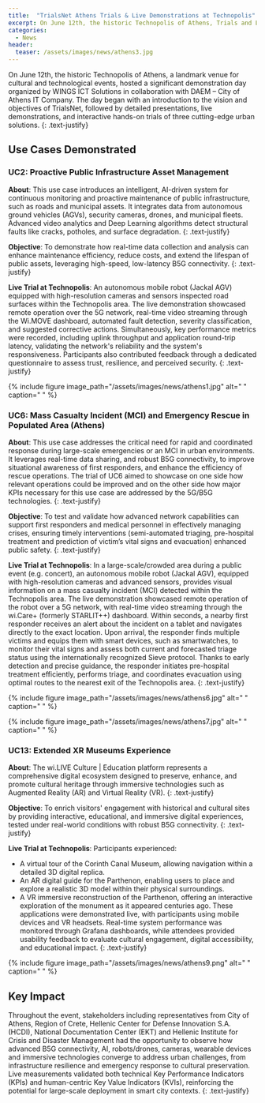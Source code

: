 ```yaml
---
title:  "TrialsNet Athens Trials & Live Demonstrations at Technopolis"
excerpt: On June 12th, the historic Technopolis of Athens, Trials and Live Demonstrations were hosted, including Use Case 2, 6 and 13.
categories: 
  - News
header:
  teaser: /assets/images/news/athens3.jpg
---
```



On June 12th, the historic Technopolis of Athens, a landmark venue for cultural and technological events, hosted a significant demonstration day organized by WINGS ICT Solutions in collaboration with DAEM – City of Athens IT Company.
The day began with an introduction to the vision and objectives of TrialsNet, followed by detailed presentations, live demonstrations, and interactive hands-on trials of three cutting-edge urban solutions.
{: .text-justify}
 

## Use Cases Demonstrated
### UC2: Proactive Public Infrastructure Asset Management
**About**:
This use case introduces an intelligent, AI-driven system for continuous monitoring and proactive maintenance of public infrastructure, such as roads and municipal assets. It integrates data from autonomous ground vehicles (AGVs), security cameras, drones, and municipal fleets. Advanced video analytics and Deep Learning algorithms detect structural faults like cracks, potholes, and surface degradation.
{: .text-justify}

**Objective**:
To demonstrate how real-time data collection and analysis can enhance maintenance efficiency, reduce costs, and extend the lifespan of public assets, leveraging high-speed, low-latency B5G connectivity.
{: .text-justify}

**Live Trial at Technopolis**:
An autonomous mobile robot (Jackal AGV) equipped with high-resolution cameras and sensors inspected road surfaces within the Technopolis area. The live demonstration showcased remote operation over the 5G network, real-time video streaming through the Wi.MOVE dashboard, automated fault detection, severity classification, and suggested corrective actions.
Simultaneously, key performance metrics were recorded, including uplink throughput and application round-trip latency, validating the network's reliability and the system's responsiveness. Participants also contributed feedback through a dedicated questionnaire to assess trust, resilience, and perceived security.
{: .text-justify}
 
{% include figure image_path="/assets/images/news/athens1.jpg" alt=" " caption=" " %}

### UC6: Mass Casualty Incident (MCI) and Emergency Rescue in Populated Area (Athens)
**About**:
This use case addresses the critical need for rapid and coordinated response during large-scale emergencies or an MCI in urban environments. It leverages real-time data sharing, and robust B5G connectivity, to improve situational awareness of first responders, and enhance the efficiency of rescue operations. The trial of UC6 aimed to showcase on one side how relevant operations could be improved and on the other side how major KPIs necessary for this use case are addressed by the 5G/B5G technologies.
{: .text-justify}

**Objective**:
To test and validate how advanced network capabilities can support first responders and medical personnel in effectively managing crises, ensuring timely interventions (semi-automated triaging, pre-hospital treatment and prediction of victim’s vital signs and evacuation) enhanced public safety.
{: .text-justify}

**Live Trial at Technopolis**:
In a large-scale/crowded area during a public event (e.g. concert), an autonomous mobile robot (Jackal AGV), equipped with high-resolution cameras and advanced sensors, provides visual information on a mass casualty incident (MCI) detected within the Technopolis area. The live demonstration showcased remote operation of the robot over a 5G network, with real-time video streaming through the wi.Care+ (formerly STARLIT++) dashboard. Within seconds, a nearby first responder receives an alert about the incident on a tablet and navigates directly to the exact location. Upon arrival, the responder finds multiple victims and equips them with smart devices, such as smartwatches, to monitor their vital signs and assess both current and forecasted triage status using the internationally recognized Sieve protocol. Thanks to early detection and precise guidance, the responder initiates pre-hospital treatment efficiently, performs triage, and coordinates evacuation using optimal routes to the nearest exit of the Technopolis area.
{: .text-justify} 

{% include figure image_path="/assets/images/news/athens6.jpg" alt=" " caption=" " %}

{% include figure image_path="/assets/images/news/athens7.jpg" alt=" " caption=" " %}

### UC13: Extended XR Museums Experience
**About**:
The wi.LIVE Culture | Education platform represents a comprehensive digital ecosystem designed to preserve, enhance, and promote cultural heritage through immersive technologies such as Augmented Reality (AR) and Virtual Reality (VR).
{: .text-justify} 

**Objective**:
To enrich visitors' engagement with historical and cultural sites by providing interactive, educational, and immersive digital experiences, tested under real-world conditions with robust B5G connectivity.
{: .text-justify} 

**Live Trial at Technopolis**:
Participants experienced:
-	A virtual tour of the Corinth Canal Museum, allowing navigation within a detailed 3D digital replica.
-	An AR digital guide for the Parthenon, enabling users to place and explore a realistic 3D model within their physical surroundings.
-	A VR immersive reconstruction of the Parthenon, offering an interactive exploration of the monument as it appeared centuries ago.
These applications were demonstrated live, with participants using mobile devices and VR headsets. Real-time system performance was monitored through Grafana dashboards, while attendees provided usability feedback to evaluate cultural engagement, digital accessibility, and educational impact.
{: .text-justify}

{% include figure image_path="/assets/images/news/athens9.png" alt=" " caption=" " %}

## Key Impact
Throughout the event, stakeholders including representatives from City of Athens, Region of Crete, Hellenic Center for Defense Innovation S.A. (HCDI), National Documentation Center (EKT)  and Hellenic Institute for Crisis and Disaster Management   had the opportunity to observe how advanced B5G connectivity, AI, robots/drones, cameras, wearable devices and immersive technologies converge to address urban challenges, from infrastructure resilience and emergency response to cultural preservation.
Live measurements validated both technical Key Performance Indicators (KPIs) and human-centric Key Value Indicators (KVIs), reinforcing the potential for large-scale deployment in smart city contexts.
{: .text-justify}

